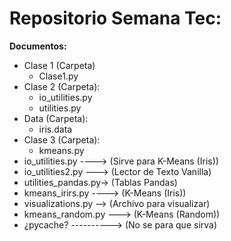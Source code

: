 # Repositorio Semana Tec:

**Documentos:**
- Clase 1 (Carpeta)
  - Clase1.py
- Clase 2 (Carpeta):
  - io_utilities.py
  - utilities.py
- Data (Carpeta):
  - iris.data
- Clase 3 (Carpeta):
  - kmeans.py
- io_utilities.py ----> (Sirve para K-Means (Iris))
- io_utilities2.py ---> (Lector de Texto Vanilla)
- utilities_pandas.py-> (Tablas Pandas)
- kmeans_irirs.py ----> (K-Means (Iris))
- visualizations.py --> (Archivo para visualizar)
- kmeans_random.py ---> (K-Means (Random))
- ¿pycache? ----------> (No se para que sirva)
